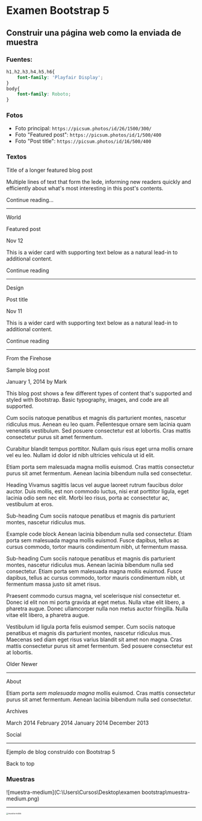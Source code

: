 # Examen Bootstrap 5

## Construir una página web como la enviada de muestra



### Fuentes:

```css
h1,h2,h3,h4,h5,h6{
	font-family: 'Playfair Display';
}
body{
	font-family: Roboto;
}
```

### Fotos

* Foto principal: `https://picsum.photos/id/26/1500/300/`
* Foto "Featured post": `https://picsum.photos/id/1/500/400`
* Foto "Post title": `https://picsum.photos/id/16/500/400`

### Textos

Title of a longer featured blog post

Multiple lines of text that form the lede, informing new readers quickly and efficiently about what's most interesting in this post's contents.

Continue reading...

---

World

Featured post

Nov 12

This is a wider card with supporting text below as a natural lead-in to additional content.

Continue reading

---

Design

Post title

Nov 11

This is a wider card with supporting text below as a natural lead-in to additional content.

Continue reading

---

From the Firehose

Sample blog post

January 1, 2014 by Mark

This blog post shows a few different types of content that's supported and styled with Bootstrap. Basic typography, images, and code are all supported.

Cum sociis natoque penatibus et magnis dis parturient montes, nascetur ridiculus mus. Aenean eu leo quam. Pellentesque ornare sem lacinia quam venenatis vestibulum. Sed posuere consectetur est at lobortis. Cras mattis consectetur purus sit amet fermentum.

Curabitur blandit tempus porttitor. Nullam quis risus eget urna mollis ornare vel eu leo. Nullam id dolor id nibh ultricies vehicula ut id elit.

Etiam porta sem malesuada magna mollis euismod. Cras mattis consectetur purus sit amet fermentum. Aenean lacinia bibendum nulla sed consectetur.

Heading
Vivamus sagittis lacus vel augue laoreet rutrum faucibus dolor auctor. Duis mollis, est non commodo luctus, nisi erat porttitor ligula, eget lacinia odio sem nec elit. Morbi leo risus, porta ac consectetur ac, vestibulum at eros.

Sub-heading
Cum sociis natoque penatibus et magnis dis parturient montes, nascetur ridiculus mus.

Example code block
Aenean lacinia bibendum nulla sed consectetur. Etiam porta sem malesuada magna mollis euismod. Fusce dapibus, tellus ac cursus commodo, tortor mauris condimentum nibh, ut fermentum massa.

Sub-heading
Cum sociis natoque penatibus et magnis dis parturient montes, nascetur ridiculus mus. Aenean lacinia bibendum nulla sed consectetur. Etiam porta sem malesuada magna mollis euismod. Fusce dapibus, tellus ac cursus commodo, tortor mauris condimentum nibh, ut fermentum massa justo sit amet risus.

Praesent commodo cursus magna, vel scelerisque nisl consectetur et.
Donec id elit non mi porta gravida at eget metus.
Nulla vitae elit libero, a pharetra augue.
Donec ullamcorper nulla non metus auctor fringilla. Nulla vitae elit libero, a pharetra augue.

Vestibulum id ligula porta felis euismod semper.
Cum sociis natoque penatibus et magnis dis parturient montes, nascetur ridiculus mus.
Maecenas sed diam eget risus varius blandit sit amet non magna.
Cras mattis consectetur purus sit amet fermentum. Sed posuere consectetur est at lobortis.

Older   Newer

---

About

Etiam porta *sem malesuada magna* mollis euismod. Cras mattis consectetur purus sit amet fermentum. Aenean lacinia bibendum nulla sed consectetur.

Archives

March 2014
February 2014
January 2014
December 2013

Social

---

Ejemplo de blog construído con Bootstrap 5

Back to top

### Muestras

![muestra-medium](C:\Users\Cursos\Desktop\examen bootstrap\muestra-medium.png)

---

<img src="C:\Users\Cursos\Desktop\examen bootstrap\muestra-mobile.png" alt="muestra-mobile" style="zoom: 33%;" />